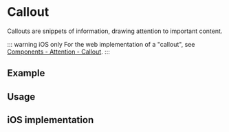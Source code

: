 <script setup>
  import iOS from './ios.md';
</script>

# Callout

Callouts are snippets of information, drawing attention to important content.

::: warning iOS only
For the web implementation of a "callout", see [Components - Attention - Callout](/components/attention#callout).
:::

<components-status ios='released' />

## Example

<callout-example />

## Usage

<component-design-guidelines name="Warp - Components / Callout" link="https://www.figma.com/design/oHBCzDdJxHQ6fmFLYWUltf/WARP---Components-2.0?node-id=381-42328&t=ypV9S2xFCv8kSzjB-0" />

<component-questions />

## iOS implementation

<iOS />
